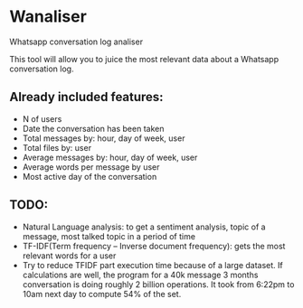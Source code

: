 # Wanaliser
Whatsapp conversation log analiser

This tool will allow you to juice the most relevant data about a Whatsapp conversation log.

## Already included features:
- N of users
- Date the conversation has been taken
- Total messages by: hour, day of week, user
- Total files by: user
- Average messages by: hour, day of week, user
- Average words per message by user
- Most active day of the conversation

## TODO:
- Natural Language analysis: to get a sentiment analysis, topic of a message, most talked topic in a period of time
- TF-IDF(Term frequency – Inverse document frequency): gets the most relevant words for a user
- Try to reduce TFIDF part execution time because of a large dataset. If calculations are well, the program for a 40k message 3 months conversation is doing roughly 2 billion operations. It took from 6:22pm to 10am next day to compute 54% of the set.
